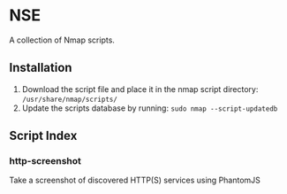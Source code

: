 NSE
===

A collection of Nmap scripts.

Installation
------------

1. Download the script file and place it in the nmap script directory: `/usr/share/nmap/scripts/`
2. Update the scripts database by running: `sudo nmap --script-updatedb`

Script Index
------------


### http-screenshot

Take a screenshot of discovered HTTP(S) services using PhantomJS

